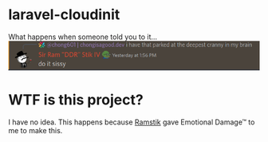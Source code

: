 # laravel-cloudinit
What happens when someone told you to it...
![Because you asked for it Ramstik.](./.github/oiramstik.png)

# WTF is this project?
I have no idea. This happens because [Ramstik](https://github.com/ramstik) gave Emotional Damage&trade; to me to make this.
